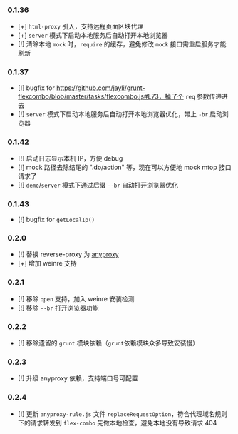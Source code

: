 ### 0.1.36

- [+] `html-proxy` 引入，支持远程页面区块代理
- [+] `server` 模式下启动本地服务后自动打开本地浏览器
- [!] 清除本地 `mock` 时，`require` 的缓存，避免修改 `mock` 接口需重启服务才能刷新

### 0.1.37
- [!] bugfix for https://github.com/jayli/grunt-flexcombo/blob/master/tasks/flexcombo.js#L73，掉了个 `req` 参数传递进去
- [!] `server` 模式下启动本地服务后自动打开本地浏览器优化，带上 `-br` 启动浏览器

### 0.1.42
- [!] 启动日志显示本机 IP，方便 debug
- [!] mock 路径去除结尾的 ".do/action" 等，现在可以方便地 mock mtop 接口请求了
- [!] `demo`/`server` 模式下通过后缀 `--br` 自动打开浏览器优化

### 0.1.43
- [!] bugfix for `getLocalIp()`

### 0.2.0
- [!] 替换 reverse-proxy 为 [anyproxy](web.npm.alibaba-inc.com/package/anyproxy)
- [+] 增加 weinre 支持

### 0.2.1
- [!] 移除 `open` 支持，加入 weinre 安装检测
- [!] 移除 `--br` 打开浏览器功能

### 0.2.2
- [!] 移除遗留的 `grunt` 模块依赖（`grunt`依赖模块众多导致安装慢）

### 0.2.3
- [!] 升级 anyproxy 依赖，支持端口号可配置

### 0.2.4
- [!] 更新 `anyproxy-rule.js` 文件 `replaceRequestOption`，符合代理域名规则下的请求转发到 `flex-combo` 先做本地检查，避免本地没有导致请求 404
